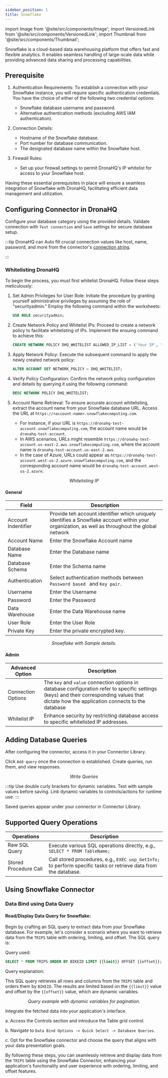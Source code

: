 ```yaml
---
sidebar_position: 1
title: Snowflake
---
```


import Image from '@site/src/components/Image'; import VersionedLink from '@site/src/components/VersionedLink'; import
Thumbnail from '@site/src/components/Thumbnail';

Snowflake is a cloud-based data warehousing platform that offers fast and flexible analytics. It enables seamless
handling of large-scale data while providing advanced data sharing and processing capabilities.

## Prerequisite

1. Authentication Requirements: To establish a connection with your Snowflake instance, you will require specific
   authentication credentials. You have the choice of either of the following two credential options:

   - Snowflake database username and password.
   - Alternative authentication methods (excluding AWS IAM authentication).

2. Connection Details:

   - Hostname of the Snowflake database.
   - Port number for database communication.
   - The designated database name within the Snowflake host.

3. Firewall Rules:
   - Set up your firewall settings to permit DronaHQ's IP whitelist for access to your Snowflake host.

Having these essential prerequisites in place will ensure a seamless integration of Snowflake with DronaHQ, facilitating
efficient data management and utilization.

## Configuring Connector in DronaHQ

Configure your database category using the provided details. Validate connection with `Test connection` and `Save`
settings for secure database setup.

:::tip 
DronaHQ can Auto fill crucial connection values like host, name, password, and more from the connector's
[connection string](https://docs.snowflake.com/en/developer-guide/odbc/odbc-parameters#connection-parameters).

:::

### Whitelisting DronaHQ

To begin the process, you must first whitelist DronaHQ. Follow these steps meticulously:

1. Set Admin Privileges for User Role: Initiate the procedure by granting yourself administrative privileges by assuming
   the role of "securityadmin." Employ the following command within the worksheets:

   ```sql
   USE ROLE securityadmin;
   ```

2. Create Network Policy and Whitelist IPs: Proceed to create a network policy to facilitate whitelisting of IPs.
   Implement the ensuing command to achieve this:

   ```sql
   CREATE NETWORK POLICY DHQ_WHITELIST ALLOWED_IP_LIST = ('Your IP', 'DronaHQ IP', ...);
   ```

3. Apply Network Policy: Execute the subsequent command to apply the newly created network policy:

   ```sql
   ALTER ACCOUNT SET NETWORK_POLICY = DHQ_WHITELIST;
   ```

4. Verify Policy Configuration: Confirm the network policy configuration and details by querying it using the following
   command:

   ```sql
   DESC NETWORK POLICY DHQ_WHITELIST;
   ```

5. Account Name Retrieval: To ensure accurate account whitelisting, extract the account name from your Snowflake
   database URL. Access the URL at `https://<account-name>.snowflakecomputing.com`.

   - For instance, if your URL is `https://dronahq-test-account.snowflakecomputing.com`, the account name would be
     `dronahq-test-account`.
   - In AWS scenarios, URLs might resemble `https://dronahq-test-account.us-east-2.aws.snowflakecomputing.com`, where
     the account name is `dronahq-test-account.us-east-2.aws`.
   - In the case of Azure, URLs could appear as `https://dronahq-test-account.west-us-2.azure.snowflakecomputing.com`,
     and the corresponding account name would be `dronahq-test-account.west-us-2.azure`.

<figure>
  <Thumbnail src="/img/reference/connectors/snowflake/ipwhite.jpeg" alt="Whitelisting IP" />
  <figcaption align = "center"><i>Whitelisting IP</i></figcaption>
</figure>

#### General

| Field           | Description                                                             |
| --------------- | ----------------------------------------------------------------------- |
|Account Indentifier| Provide teh account identifier which uniquely identifies a Snowflake account within your organization, as well as throughout the global network |
| Account Name    | Enter the Snowflake Account name                                        |
| Database Name   | Enter the Database name                                                 |
| Database Schema | Enter the Schema name                                                   |
| Authentication  | Select authentication methods between `Password based ` and `Key pair`. |
| Username        | Enter the Username                                                      |
| Password        | Enter the Password                                                      |
| Data Warehouse  | Enter the Data Warehouse name                                           |
| User Role       | Enter the User Role                                                     |
| Private Key     | Enter the private encrypted key.                                        |

<figure>
  <Thumbnail src="/img/reference/connectors/snowflake/details.jpeg" alt="Snowflake with Sample details." />
  <figcaption align = "center"><i>Snowflake with Sample details.</i></figcaption>
</figure>

#### Admin

| Advanced Option                                                                                    | Description                                                                                                                                                                                   |
| -------------------------------------------------------------------------------------------------- | --------------------------------------------------------------------------------------------------------------------------------------------------------------------------------------------- |
| Connection Options                                                                                 | The `key` and `value` connection options in database configuration refer to specific settings (keys) and their corresponding values that dictate how the application connects to the database |
| <VersionedLink to = "/datasource-concepts/whitelisting-dronahq-ip/"> Whitelist IP </VersionedLink> | Enhance security by restricting database access to specific whitelisted IP addresses.                                                                                                         |

## Adding Database Queries

After configuring the connector, access it in your Connector Library.

Click `Add query` once the connection is established. Create queries, run them, and view responses.

<figure>
  <Thumbnail src="/img/reference/connectors/snowflake/query.jpeg" alt="Write Queries" />
  <figcaption align = "center"><i>Write Queries</i></figcaption>
</figure>

:::tip 
Use double curly brackets for dynamic variables. Test with sample values before saving. Link dynamic variables to
controls/actions for runtime use. 
:::

Saved queries appear under your connector in Connector Library.

## Supported Query Operations

| Operations            | Description                                                                                                     |
| --------------------- | --------------------------------------------------------------------------------------------------------------- |
| Raw SQL Query         | Execute various SQL operations directly, e.g., `SELECT * FROM TableName;`                                       |
| Stored Procedure Call | Call stored procedures, e.g., `EXEC usp_GetInfo;` to perform specific tasks or retrieve data from the database. |

## Using Snowflake Connector

### Data Bind using Data Query

#### Read/Display Data Query for Snowflake:

Begin by crafting an SQL query to extract data from your Snowflake database. For example, let's consider a scenario
where you want to retrieve data from the `TRIPS` table with ordering, limiting, and offset. The SQL query is:

Query used:

```sql
SELECT * FROM TRIPS ORDER BY BIKEID LIMIT {{limit}} OFFSET {{offset}};
```

Query explanation:

This SQL query retrieves all rows and columns from the `TRIPS` table and orders them by `BIKEID`. The results are
limited based on the `{{limit}}` value and offset by the `{{offset}}` value, which are dynamic variables.

<figure>
  <Thumbnail src="/img/reference/connectors/snowflake/queryexample.jpeg" alt="Query example with dynamic variables for pagination." />
  <figcaption align = "center"><i>Query example with dynamic variables for pagination.</i></figcaption>
</figure>

Integrate the fetched data into your application's interface.

a. Access the Controls section and introduce the Table grid control.

b. Navigate to `Data Bind Options -> Quick Select -> Database Queries`.

c. Opt for the Snowflake connector and choose the query that aligns with your data presentation goals.

By following these steps, you can seamlessly retrieve and display data from the `TRIPS` table using the Snowflake
Connector, enhancing your application's functionality and user experience with ordering, limiting, and offset features.
